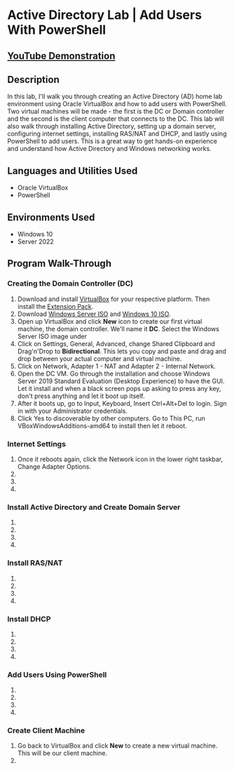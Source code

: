 # Active Directory Lab | Add Users With PowerShell

## [YouTube Demonstration](https://youtu.be/)

## Description
In this lab, I'll walk you through creating an Active Directory (AD) home lab environment using Oracle VirtualBox and how to add users with PowerShell. Two virtual machines will be made - the first is the DC or Domain controller and the second is the client computer that connects to the DC. This lab will also walk through installing Active Directory, setting up a domain server, configuring internet settings, installing RAS/NAT and DHCP, and lastly using PowerShell to add users. This is a great way to get hands-on experience and understand how Active Directory and Windows networking works. 
<br />

## Languages and Utilities Used

- Oracle VirtualBox
- PowerShell

## Environments Used

- Windows 10
- Server 2022

## Program Walk-Through

### Creating the Domain Controller (DC)

1. Download and install [VirtualBox](https://www.virtualbox.org/wiki/Downloads) for your respective platform. Then install the [Extension Pack](https://download.virtualbox.org/virtualbox/7.0.14/Oracle_VM_VirtualBox_Extension_Pack-7.0.14.vbox-extpack).
2. Download [Windows Server ISO](https://www.microsoft.com/en-us/evalcenter/download-windows-server-2022) and [Windows 10 ISO](https://www.microsoft.com/en-us/software-download/windows10).
3. Open up VirtualBox and click **New** icon to create our first virtual machine, the domain controller. We'll name it **DC**. Select the Windows Server ISO image under
4. Click on Settings, General, Advanced, change Shared Clipboard and Drag'n'Drop to **Bidirectional**. This lets you copy and paste and drag and drop between your actual computer and virtual machine.
5. Click on Network, Adapter 1 - NAT and Adapter 2 - Internal Network.
6. Open the DC VM. Go through the installation and choose Windows Server 2019 Standard Evaluation (Desktop Experience) to have the GUI. Let it install and when a black screen pops up asking to press any key, don't press anything and let it boot up itself.
7. After it boots up, go to Input, Keyboard, Insert Ctrl+Alt+Del to login. Sign in with your Administrator credentials.
8. Click Yes to discoverable by other computers. Go to This PC, run VBoxWindowsAdditions-amd64 to install then let it reboot.

### Internet Settings

1. Once it reboots again, click the Network icon in the lower right taskbar, Change Adapter Options.
2. 
3. 
4. 

### Install Active Directory and Create Domain Server

1. 
2. 
3. 
4. 

### Install RAS/NAT

1. 
2. 
3. 
4.

### Install DHCP

1. 
2. 
3. 
4. 

### Add Users Using PowerShell

1. 
2. 
3. 
4. 

### Create Client Machine

1. Go back to VirtualBox and click **New** to create a new virtual machine. This will be our client machine.
2.  
<!--
 ```diff
- text in red
+ text in green
! text in orange
# text in gray
@@ text in purple (and bold)@@
```
--!>
